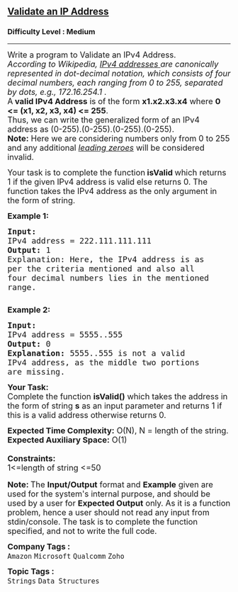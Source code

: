 <h2><a href="https://practice.geeksforgeeks.org/problems/validate-an-ip-address-1587115621/1?utm_source=gfg&utm_medium=article&utm_campaign=bottom_sticky_on_article">Validate an IP Address</a></h2><h3>Difficulty Level : Medium</h3><hr><div class="problems_problem_content__Xm_eO"><p><span style="font-size:18px">Write a program to Validate an IPv4 Address.<br>
<em>According to Wikipedia,&nbsp;<a href="http://en.wikipedia.org/wiki/IP_address">IPv4 addresses&nbsp;</a>are canonically represented in dot-decimal notation, which consists of four decimal numbers, each ranging from 0 to 255, separated by dots, e.g., 172.16.254.1 .</em><br>
A<strong> valid IPv4 Address</strong> is of the form <strong>x1.x2.x3.x4</strong> where <strong>0 &lt;= (x1, x2, x3, x4) &lt;= 255</strong>.<br>
Thus, we can write the generalized form of an IPv4 address as (0-255).(0-255).(0-255).(0-255).<br>
<strong>Note:</strong> Here we are considering numbers only from 0 to 255 and any additional <a href="https://en.wikipedia.org/wiki/Leading_zero#:~:text=A%20leading%20zero%20is%20any,for%20the%20same%20numeric%20value."><em>leading</em> <em>zeroes</em></a> will be considered invalid.</span></p>

<p><span style="font-size:18px">Your task is to complete the function<strong> isValid </strong>which returns 1&nbsp;if the given IPv4 address is valid else returns 0. The function takes the IPv4 address as the only argument&nbsp;in the form of string.</span></p>

<p><span style="font-size:18px"><strong>Example 1:</strong></span></p>

<pre><span style="font-size:18px"><strong>Input:
</strong>IPv4 address = 222.111.111.111
<strong>Output: </strong>1
Explanation: Here, the IPv4 address is as
per the criteria mentioned and also all
four decimal numbers lies in the mentioned
range.
</span>
</pre>

<p><span style="font-size:18px"><strong>Example 2:</strong></span></p>

<pre><span style="font-size:18px"><strong>Input:
</strong>IPv4 address = 5555..555
<strong>Output: </strong>0<strong>
Explanation: </strong>5555..555 is not a valid
IPv4 address, as the middle two portions
are missing.</span></pre>

<p><span style="font-size:18px"><strong>Your Task:</strong><br>
Complete the function <strong>isValid()</strong> which takes the address in the form of string <strong>s</strong>&nbsp;as an input parameter and returns 1 if this is a valid&nbsp;address otherwise returns 0.</span></p>

<p><span style="font-size:18px"><strong>Expected Time Complexity:</strong>&nbsp;O(N), N = length of the string.<br>
<strong>Expected Auxiliary Space:</strong>&nbsp;O(1)<br>
<br>
<strong>Constraints:</strong><br>
1&lt;=length of string &lt;=50</span><br>
<br>
<span style="font-size:18px"><strong>Note:&nbsp;</strong>The <strong>Input/Output</strong> format and <strong>Example</strong>&nbsp;given are used for the system's internal purpose, and should be used by a user for <strong>Expected Output</strong> only. As it is a function problem, hence a user should not read any input from stdin/console. The task is to complete the function specified, and not to write the full code.</span></p>
</div><p><span style=font-size:18px><strong>Company Tags : </strong><br><code>Amazon</code>&nbsp;<code>Microsoft</code>&nbsp;<code>Qualcomm</code>&nbsp;<code>Zoho</code>&nbsp;<br><p><span style=font-size:18px><strong>Topic Tags : </strong><br><code>Strings</code>&nbsp;<code>Data Structures</code>&nbsp;